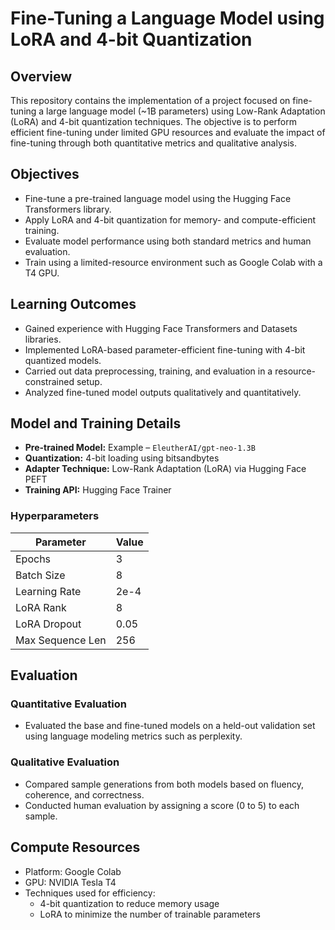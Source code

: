 # Fine-Tuning a Language Model using LoRA and 4-bit Quantization

## Overview

This repository contains the implementation of a project focused on fine-tuning a large language model (~1B parameters) using Low-Rank Adaptation (LoRA) and 4-bit quantization techniques. The objective is to perform efficient fine-tuning under limited GPU resources and evaluate the impact of fine-tuning through both quantitative metrics and qualitative analysis.

## Objectives

- Fine-tune a pre-trained language model using the Hugging Face Transformers library.
- Apply LoRA and 4-bit quantization for memory- and compute-efficient training.
- Evaluate model performance using both standard metrics and human evaluation.
- Train using a limited-resource environment such as Google Colab with a T4 GPU.

## Learning Outcomes

- Gained experience with Hugging Face Transformers and Datasets libraries.
- Implemented LoRA-based parameter-efficient fine-tuning with 4-bit quantized models.
- Carried out data preprocessing, training, and evaluation in a resource-constrained setup.
- Analyzed fine-tuned model outputs qualitatively and quantitatively.


## Model and Training Details

- **Pre-trained Model:** Example – `EleutherAI/gpt-neo-1.3B`
- **Quantization:** 4-bit loading using bitsandbytes
- **Adapter Technique:** Low-Rank Adaptation (LoRA) via Hugging Face PEFT
- **Training API:** Hugging Face Trainer

### Hyperparameters

| Parameter        | Value     |
|------------------|-----------|
| Epochs           | 3         |
| Batch Size       | 8         |
| Learning Rate    | 2e-4      |
| LoRA Rank        | 8         |
| LoRA Dropout     | 0.05      |
| Max Sequence Len | 256       |

## Evaluation

### Quantitative Evaluation

- Evaluated the base and fine-tuned models on a held-out validation set using language modeling metrics such as perplexity.

### Qualitative Evaluation

- Compared sample generations from both models based on fluency, coherence, and correctness.
- Conducted human evaluation by assigning a score (0 to 5) to each sample.

## Compute Resources

- Platform: Google Colab
- GPU: NVIDIA Tesla T4
- Techniques used for efficiency:
  - 4-bit quantization to reduce memory usage
  - LoRA to minimize the number of trainable parameters


